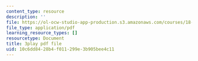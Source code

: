 ```yaml
---
content_type: resource
description: ''
file: https://ol-ocw-studio-app-production.s3.amazonaws.com/courses/18-06sc-linear-algebra-fall-2011/10c6dd8428b4f011299e3b905bee4c11_pz3zyUO2gpM.pdf
file_type: application/pdf
learning_resource_types: []
resourcetype: Document
title: 3play pdf file
uid: 10c6dd84-28b4-f011-299e-3b905bee4c11
---
```

